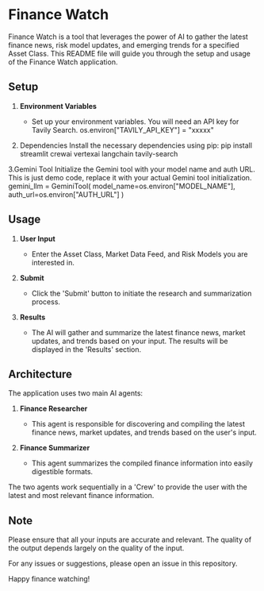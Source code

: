 # Finance Watch

Finance Watch is a tool that leverages the power of AI to gather the latest finance news, risk model updates, and emerging trends for a specified Asset Class. This README file will guide you through the setup and usage of the Finance Watch application.

## Setup

1. **Environment Variables**
   - Set up your environment variables. You will need an API key for Tavily Search. 
   os.environ["TAVILY_API_KEY"] = "xxxxx"
   
2. Dependencies
Install the necessary dependencies using pip:
pip install streamlit crewai vertexai langchain tavily-search

3.Gemini Tool
Initialize the Gemini tool with your model name and auth URL. This is just demo code, replace it with your actual Gemini tool initialization.
     gemini_llm = GeminiTool(
         model_name=os.environ["MODEL_NAME"],
         auth_url=os.environ["AUTH_URL"]
     )

## Usage

1. **User Input**
   - Enter the Asset Class, Market Data Feed, and Risk Models you are interested in.

2. **Submit**
   - Click the 'Submit' button to initiate the research and summarization process.

3. **Results**
   - The AI will gather and summarize the latest finance news, market updates, and trends based on your input. The results will be displayed in the 'Results' section.

## Architecture

The application uses two main AI agents:

1. **Finance Researcher**
   - This agent is responsible for discovering and compiling the latest finance news, market updates, and trends based on the user's input.

2. **Finance Summarizer**
   - This agent summarizes the compiled finance information into easily digestible formats.

The two agents work sequentially in a 'Crew' to provide the user with the latest and most relevant finance information.

## Note

Please ensure that all your inputs are accurate and relevant. The quality of the output depends largely on the quality of the input.

For any issues or suggestions, please open an issue in this repository.

Happy finance watching!